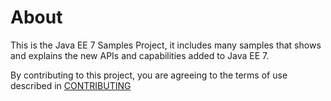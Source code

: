 # About

This is the Java EE 7 Samples Project, it includes many samples that shows and explains the new APIs and capabilities added to Java EE 7.

By contributing to this project, you are agreeing to the terms of use described in [CONTRIBUTING](./CONTRIBUTING.md)





  
